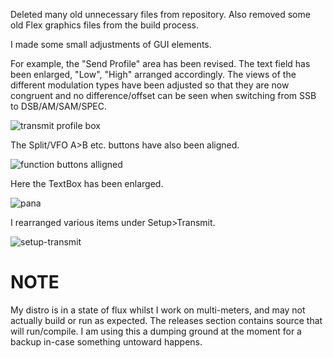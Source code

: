 Deleted many old unnecessary files from repository. Also removed some old Flex graphics files from the build process.


I made some small adjustments of GUI elements.

For example, the "Send Profile" area has been revised. The text field has been enlarged, "Low", "High" arranged accordingly.
The views of the different modulation types have been adjusted so that they are now congruent and no difference/offset can be seen when switching from SSB to DSB/AM/SAM/SPEC.


![transmit profile box](https://user-images.githubusercontent.com/27503182/205128534-c9adff47-8102-4385-968c-4d3d8a4e82e0.JPG)


The Split/VFO A>B etc. buttons have also been aligned.


![function buttons alligned](https://user-images.githubusercontent.com/27503182/205129019-f425d217-bddc-448e-a72c-c74628111b92.JPG)


Here the TextBox has been enlarged.


![pana](https://user-images.githubusercontent.com/27503182/205129436-61463185-33ca-433f-a7c2-e01d53d1fcc3.JPG)


I rearranged various items under Setup>Transmit.


![setup-transmit](https://user-images.githubusercontent.com/27503182/205129762-410d6dad-5e25-482e-9461-f8d10f7a7c76.JPG)




# NOTE
My distro is in a state of flux whilst I work on multi-meters, and may not actually build or run as expected. The releases section contains source that will run/compile. I am using this a dumping ground at the moment for a backup in-case something untoward happens.

